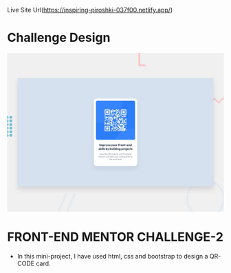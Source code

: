Live Site Url(https://inspiring-piroshki-037f00.netlify.app/)

# Challenge Design
![Design preview for the QR Code Component](./design/desktop-preview.jpg)

# FRONT-END MENTOR CHALLENGE-2 
 
 - In this mini-project, I have used html, css and bootstrap to design a QR-CODE card.
